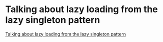 # Talking about lazy loading from the lazy singleton pattern
[Talking about lazy loading from the lazy singleton pattern](https://aiwithcloud.com/2022/09/19/talking_about_lazy_loading_from_the_lazy_singleton_pattern/)